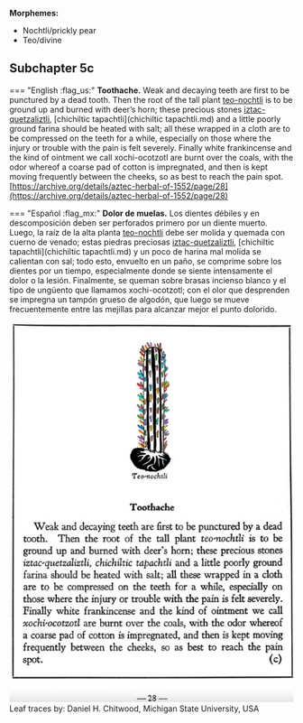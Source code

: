 
**Morphemes:**

- Nochtli/prickly pear
- Teo/divine

## Subchapter 5c  

=== "English :flag_us:"
    **Toothache.** Weak and decaying teeth are first to be punctured by a dead tooth. Then the root of the tall plant [teo-nochtli](Teo-nochtli.md) is to be ground up and burned with deer’s horn; these precious stones [iztac-quetzaliztli](iztac-quetzaliztli.md), [chichiltic tapachtli](chichiltic tapachtli.md) and a little poorly ground farina should be heated with salt; all these wrapped in a cloth are to be compressed on the teeth for a while, especially on those where the injury or trouble with the pain is felt severely. Finally white frankincense and the kind of ointment we call xochi-ocotzotl are burnt over the coals, with the odor whereof a coarse pad of cotton is impregnated, and then is kept moving frequently between the cheeks, so as best to reach the pain spot.  
    [https://archive.org/details/aztec-herbal-of-1552/page/28](https://archive.org/details/aztec-herbal-of-1552/page/28)  


=== "Español :flag_mx:"
    **Dolor de muelas.** Los dientes débiles y en descomposición deben ser perforados primero por un diente muerto. Luego, la raíz de la alta planta [teo-nochtli](Teo-nochtli.md) debe ser molida y quemada con cuerno de venado; estas piedras preciosas [iztac-quetzaliztli](iztac-quetzaliztli.md), [chichiltic tapachtli](chichiltic tapachtli.md) y un poco de harina mal molida se calientan con sal; todo esto, envuelto en un paño, se comprime sobre los dientes por un tiempo, especialmente donde se siente intensamente el dolor o la lesión. Finalmente, se queman sobre brasas incienso blanco y el tipo de ungüento que llamamos xochi-ocotzotl; con el olor que desprenden se impregna un tampón grueso de algodón, que luego se mueve frecuentemente entre las mejillas para alcanzar mejor el punto dolorido.  

![D_ID124_p028_01_Teo-nochtli.png](assets/D_ID124_p028_01_Teo-nochtli.png)  
Leaf traces by: Daniel H. Chitwood, Michigan State University, USA  
